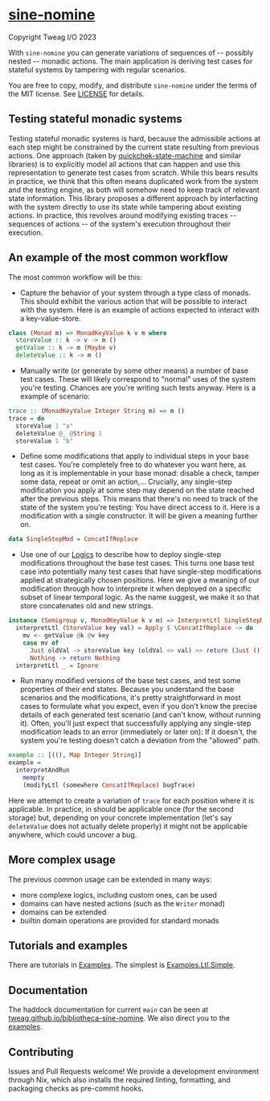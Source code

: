 # [sine-nomine](https://github.com/tweag/bibliotheca-sine-nomine)

Copyright Tweag I/O 2023

With `sine-nomine` you can generate variations of sequences of -- possibly nested -- monadic actions.
The main application is deriving test cases for stateful systems by tampering with regular scenarios.

You are free to copy, modify, and distribute `sine-nomine` under the terms of
the MIT license. See [LICENSE](./LICENSE) for details.

## Testing stateful monadic systems

Testing stateful monadic systems is hard, because the admissible actions at each step
might be constrained by the current state resulting from previous actions. One approach (taken by
[quickchek-state-machine](https://hackage.haskell.org/package/quickcheck-state-machine)
and similar libraries) is to explicitly model all actions that can
happen and use this representation to generate test cases from scratch. While this bears results in practice,
we think that this often means duplicated work from the system and the testing engine, as both
will somehow need to keep track of relevant state information.
This library proposes a different approach by interfacting with the system directly to
use its state while tampering about existing actions. In practice, this revolves around
modifying existing traces -- sequences of actions -- of the system's execution throughout their execution.

## An example of the most common workflow

The most common workflow will be this:

- Capture the behavior of your system through a type class of monads. This should exhibit the various action that will be possible to interact with the system. Here is an example of actions expected to interact with a key-value-store.

``` haskell
class (Monad m) => MonadKeyValue k v m where
  storeValue :: k -> v -> m ()
  getValue :: k -> m (Maybe v)
  deleteValue :: k -> m ()
```

- Manually write (or generate by some other means) a number of base test
  cases. These will likely correspond to "normal" uses of the system you're
  testing. Chances are you're writing such tests anyway. Here is a example of scenario:
  
``` haskell
trace :: (MonadKeyValue Integer String m) => m ()
trace = do
  storeValue 1 "a"
  deleteValue @_ @String 1
  storeValue 1 "b"
```

- Define some modifications that apply to individual steps in your base test
  cases. You're completely free to do whatever you want here, as long as it is
  implementable in your base monad: disable a check, tamper some data, repeat
  or omit an action,... Crucially, any single-step modification you apply at
  some step may depend on the state reached after the previous steps. This
  means that there's no need to track of the state of the system you're
  testing: You have direct access to it. Here is a modification with a single
  constructor. It will be given a meaning further on.

``` haskell
data SingleStepMod = ConcatIfReplace
```

- Use one of our [Logics](./src/Logic) to describe how to deploy single-step
  modifications throughout the base test cases. This turns one base test case
  into potentially many test cases that have single-step
  modifications applied at strategically chosen positions. Here we give a meaning
  of our modification through how to interprete it when deployed on a 
  specific subset of linear temporal logic. As the name suggest, we make it
  so that store concatenates old and new strings.
  
``` haskell
instance (Semigroup v, MonadKeyValue k v m) => InterpretLtl SingleStepMod m (KeyValueEffect k v) where
  interpretLtl (StoreValue key val) = Apply $ \ConcatIfReplace -> do
    mv <- getValue @k @v key
    case mv of
      Just oldVal -> storeValue key (oldVal <> val) >> return (Just ())
      Nothing -> return Nothing
  interpretLtl _ = Ignore
```

- Run many modified versions of the base test cases, and test some properties
  of their end states. Because you understand the base scenarios and the
  modifications, it's pretty straightforward in most cases to formulate what
  you expect, even if you don't know  the precise details of each generated
  test scenario (and can't know, without running it). Often, you'll just expect
  that successfully applying any single-step modification leads to an error
  (immediately or later on): If it doesn't, the system you're testing doesn't
  catch a deviation from the "allowed" path. 

``` haskell
example :: [((), Map Integer String)]
example =
  interpretAndRun
    mempty
    (modifyLtl (somewhere ConcatIfReplace) bugTrace)
```

Here we attempt to create a variation of `trace` for each position where it is applicable. In practice, in should be applicable once (for the second storage) but, depending on your concrete implementation (let's say `deleteValue` does not actually delete properly) it might not be applicable anywhere, which could uncover a bug.

## More complex usage

The previous common usage can be extended in many ways:
* more complexe logics, including custom ones, can be used
* domains can have nested actions (such as the `Writer` monad) 
* domains can be extended
* builtin domain operations are provided for standard monads

## Tutorials and examples

There are tutorials in [Examples](./src/Examples). The simplest is
[Examples.Ltl.Simple](./src/Examples/Ltl/Simple.hs).

## Documentation

The haddock documentation for current `main` can be seen at
[tweag.github.io/bibliotheca-sine-nomine](https://tweag.github.io/bibliotheca-sine-nomine).
We also direct you to the [examples](./src/Examples).

## Contributing

Issues and Pull Requests welcome! We provide a development environment through
Nix, which also installs the required linting, formatting, and packaging checks
as pre-commit hooks.

